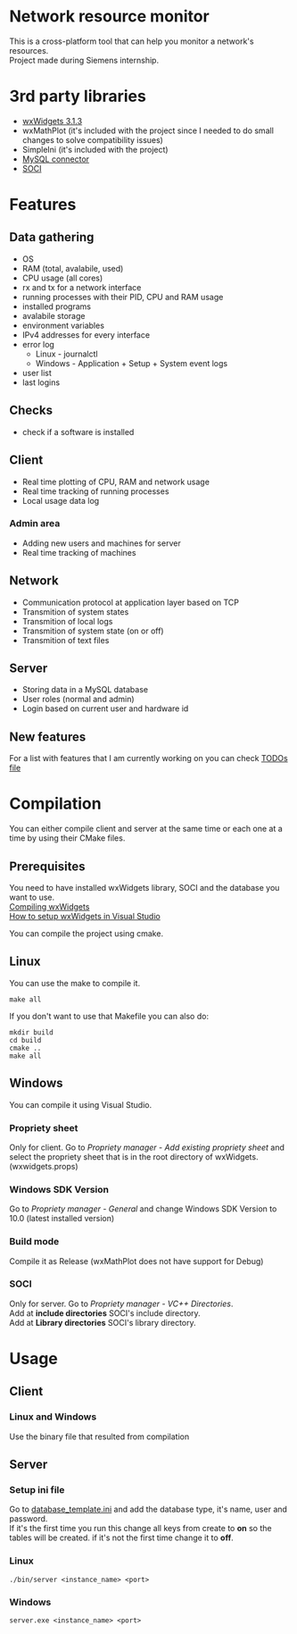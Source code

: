 # Network resource monitor
This is a cross-platform tool that can help you monitor a network's resources.  
Project made during Siemens internship.

# 3rd party libraries
* [wxWidgets 3.1.3](https://www.wxwidgets.org/downloads/)
* wxMathPlot (it's included with the project since I needed to do small changes to solve compatibility issues)
* SimpleIni (it's included with the project)
* [MySQL connector](https://www.mysql.com/products/connector/)
* [SOCI](https://github.com/SOCI/soci)

# Features
## Data gathering 
* OS
* RAM (total, avalabile, used)
* CPU usage (all cores)
* rx and tx for a network interface
* running processes with their PID, CPU and RAM usage
* installed programs
* avalabile storage
* environment variables
* IPv4 addresses for every interface
* error log
    * Linux - journalctl
    * Windows - Application + Setup + System event logs
* user list
* last logins

## Checks
* check if a software is installed

## Client
* Real time plotting of CPU, RAM and network usage
* Real time tracking of running processes
* Local usage data log

### Admin area
* Adding new users and machines for server
* Real time tracking of machines

## Network
* Communication protocol at application layer based on TCP
* Transmition of system states
* Transmition of local logs
* Transmition of system state (on or off)
* Transmition of text files

## Server
* Storing data in a MySQL database
* User roles (normal and admin)
* Login based on current user and hardware id

## New features
For a list with features that I am currently working on you can check [TODOs file](TODOs.md)

# Compilation
You can either compile client and server at the same time or each one at a time by using their CMake files.

## Prerequisites
You need to have installed wxWidgets library, SOCI and the database you want to use.  
[Compiling wxWidgets](https://wiki.wxwidgets.org/Compiling_and_getting_started)  
[How to setup wxWidgets in Visual Studio](https://www.youtube.com/watch?v=sRhoZcNpMb4)  

You can compile the project using cmake.
## Linux
You can use the make to compile it.
```
make all
```

If you don't want to use that Makefile you can also do:
```
mkdir build
cd build
cmake ..
make all
```
## Windows
You can compile it using Visual Studio.

### Propriety sheet
Only for client.
Go to *Propriety manager - Add existing propriety sheet* and select the propriety sheet that is in the root directory of wxWidgets. (wxwidgets.props)

### Windows SDK Version
Go to *Propriety manager - General* and change Windows SDK Version to 10.0 (latest installed version)

### Build mode
Compile it as Release (wxMathPlot does not have support for Debug)

### SOCI
Only for server.
Go to *Propriety manager - VC++ Directories*.  
Add at **include directories** SOCI's include directory.  
Add at **Library directories** SOCI's library directory.

# Usage
## Client
### Linux and Windows
Use the binary file that resulted from compilation

## Server
### Setup ini file
Go to [database_template.ini](Init/database_template.ini) and add the database type, it's name, user and password.  
If it's the first time you run this change all keys from create to **on** so the tables will be created. if it's not the first time change it to **off**.
### Linux
```
./bin/server <instance_name> <port>
```
### Windows
```
server.exe <instance_name> <port>
```